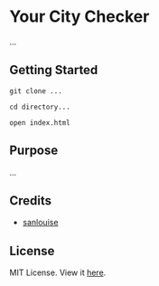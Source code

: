 # Your City Checker

...

## Getting Started

```
git clone ...

cd directory...

open index.html
```

## Purpose

...

## Credits

* [sanlouise](https://github.com/sanlouise)

## License

MIT License. View it [here](LICENSE).